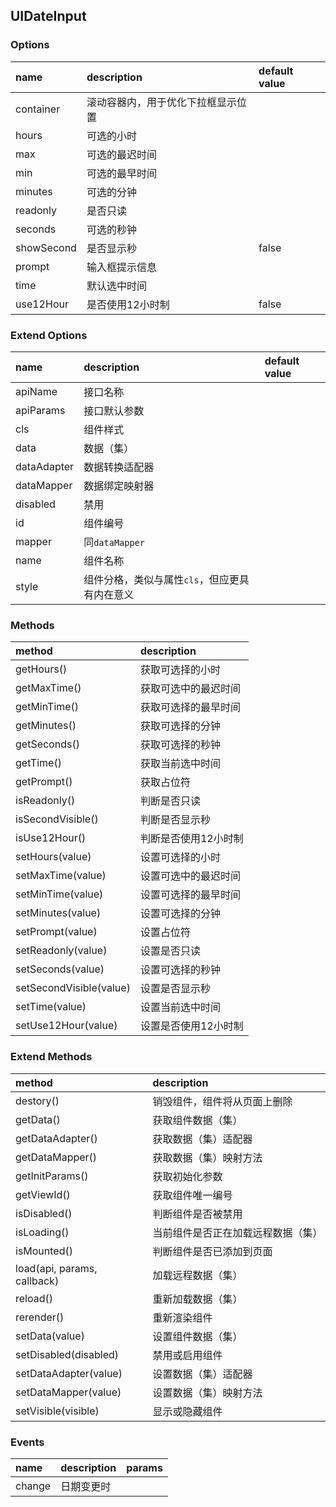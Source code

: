 ## UIDateInput

### Options
| name | description | default value |
| :--- | :--- | :--- |
| container | 滚动容器内，用于优化下拉框显示位置 |
| hours | 可选的小时 |
| max | 可选的最迟时间 |
| min | 可选的最早时间 |
| minutes | 可选的分钟 |
| readonly | 是否只读 |
| seconds | 可选的秒钟 |
| showSecond | 是否显示秒 | false |
| prompt | 输入框提示信息 |
| time | 默认选中时间 |
| use12Hour | 是否使用12小时制 | false |

### Extend Options
| name | description | default value |
| :--- | :--- | :--- |
| apiName | 接口名称 |
| apiParams | 接口默认参数 |
| cls | 组件样式 |
| data | 数据（集） |
| dataAdapter | 数据转换适配器 |
| dataMapper | 数据绑定映射器 |
| disabled | 禁用 |
| id | 组件编号 |
| mapper | 同`dataMapper` |
| name | 组件名称 |
| style | 组件分格，类似与属性`cls`，但应更具有内在意义 |

### Methods
| method | description |
| :--- | :--- |
| getHours() | 获取可选择的小时 |
| getMaxTime() | 获取可选中的最迟时间 |
| getMinTime() | 获取可选择的最早时间 |
| getMinutes() | 获取可选择的分钟 |
| getSeconds() | 获取可选择的秒钟 |
| getTime() | 获取当前选中时间 |
| getPrompt() | 获取占位符 |
| isReadonly() | 判断是否只读 |
| isSecondVisible() | 判断是否显示秒 |
| isUse12Hour() | 判断是否使用12小时制 |
| setHours(value) | 设置可选择的小时 |
| setMaxTime(value) | 设置可选中的最迟时间 |
| setMinTime(value) | 设置可选择的最早时间 |
| setMinutes(value) | 设置可选择的分钟 |
| setPrompt(value) | 设置占位符 |
| setReadonly(value) | 设置是否只读 |
| setSeconds(value) | 设置可选择的秒钟 |
| setSecondVisible(value) | 设置是否显示秒 |
| setTime(value) | 设置当前选中时间 |
| setUse12Hour(value) | 设置是否使用12小时制 |

### Extend Methods
| method | description |
| :--- | :--- |
| destory() | 销毁组件，组件将从页面上删除 |
| getData() | 获取组件数据（集） |
| getDataAdapter() | 获取数据（集）适配器 |
| getDataMapper() | 获取数据（集）映射方法 |
| getInitParams() | 获取初始化参数 |
| getViewId() | 获取组件唯一编号 |
| isDisabled() | 判断组件是否被禁用 |
| isLoading() | 当前组件是否正在加载远程数据（集） |
| isMounted() | 判断组件是否已添加到页面 |
| load(api, params, callback) | 加载远程数据（集） |
| reload() | 重新加载数据（集） |
| rerender() | 重新渲染组件 |
| setData(value) | 设置组件数据（集） |
| setDisabled(disabled) | 禁用或启用组件 |
| setDataAdapter(value) | 设置数据（集）适配器 |
| setDataMapper(value) | 设置数据（集）映射方法 |
| setVisible(visible) | 显示或隐藏组件 |

### Events
| name | description | params |
| :--- | :--- | :--- |
| change | 日期变更时 |
